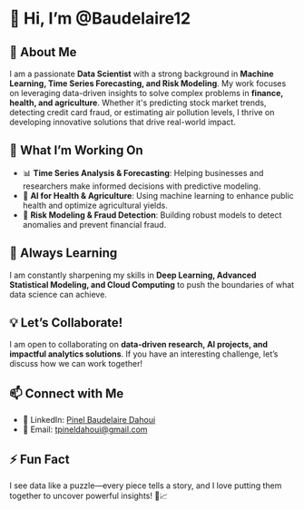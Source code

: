 # 👋 Hi, I’m @Baudelaire12  

## 🔎 About Me  
I am a passionate **Data Scientist** with a strong background in **Machine Learning, Time Series Forecasting, and Risk Modeling**. My work focuses on leveraging data-driven insights to solve complex problems in **finance, health, and agriculture**. Whether it's predicting stock market trends, detecting credit card fraud, or estimating air pollution levels, I thrive on developing innovative solutions that drive real-world impact.  

## 🚀 What I’m Working On  
- 📊 **Time Series Analysis & Forecasting**: Helping businesses and researchers make informed decisions with predictive modeling.  
- 🔬 **AI for Health & Agriculture**: Using machine learning to enhance public health and optimize agricultural yields.  
- 🏦 **Risk Modeling & Fraud Detection**: Building robust models to detect anomalies and prevent financial fraud.  

## 🌱 Always Learning  
I am constantly sharpening my skills in **Deep Learning, Advanced Statistical Modeling, and Cloud Computing** to push the boundaries of what data science can achieve.  

## 💡 Let’s Collaborate!  
I am open to collaborating on **data-driven research, AI projects, and impactful analytics solutions**. If you have an interesting challenge, let’s discuss how we can work together!  

## 📫 Connect with Me  
- 💼 LinkedIn: [Pinel Baudelaire Dahoui](https://www.linkedin.com/in/pinel-baudelaire-dahoui)  
- 📧 Email: tpineldahoui@gmail.com  

## ⚡ Fun Fact  
I see data like a puzzle—every piece tells a story, and I love putting them together to uncover powerful insights! 🧩📈  

